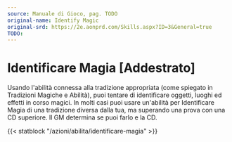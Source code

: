 ```yaml
---
source: Manuale di Gioco, pag. TODO
original-name: Identify Magic
original-srd: https://2e.aonprd.com/Skills.aspx?ID=3&General=true
TODO:
---
```


# Identificare Magia \[Addestrato\]

Usando l'abilità connessa alla tradizione appropriata (come spiegato in
Tradizioni Magiche e Abilità), puoi tentare di identificare oggetti, luoghi ed
effetti in corso magici. In molti casi puoi usare un'abilità per Identificare
Magia di una tradizione diversa dalla tua, ma superando una prova con una CD
superiore. Il GM determina se puoi farlo e la CD.

{{< statblock "/azioni/abilita/identificare-magia" >}}
